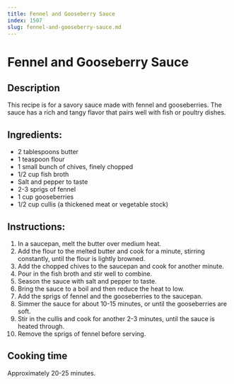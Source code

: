 ```yaml
---
title: Fennel and Gooseberry Sauce
index: 1507
slug: fennel-and-gooseberry-sauce.md
---
```


# Fennel and Gooseberry Sauce

## Description
This recipe is for a savory sauce made with fennel and gooseberries. The sauce has a rich and tangy flavor that pairs well with fish or poultry dishes.

## Ingredients:
- 2 tablespoons butter
- 1 teaspoon flour
- 1 small bunch of chives, finely chopped
- 1/2 cup fish broth
- Salt and pepper to taste
- 2-3 sprigs of fennel
- 1 cup gooseberries
- 1/2 cup cullis (a thickened meat or vegetable stock)

## Instructions:
1. In a saucepan, melt the butter over medium heat.
2. Add the flour to the melted butter and cook for a minute, stirring constantly, until the flour is lightly browned.
3. Add the chopped chives to the saucepan and cook for another minute.
4. Pour in the fish broth and stir well to combine.
5. Season the sauce with salt and pepper to taste.
6. Bring the sauce to a boil and then reduce the heat to low.
7. Add the sprigs of fennel and the gooseberries to the saucepan.
8. Simmer the sauce for about 10-15 minutes, or until the gooseberries are soft.
9. Stir in the cullis and cook for another 2-3 minutes, until the sauce is heated through.
10. Remove the sprigs of fennel before serving.

## Cooking time
Approximately 20-25 minutes.